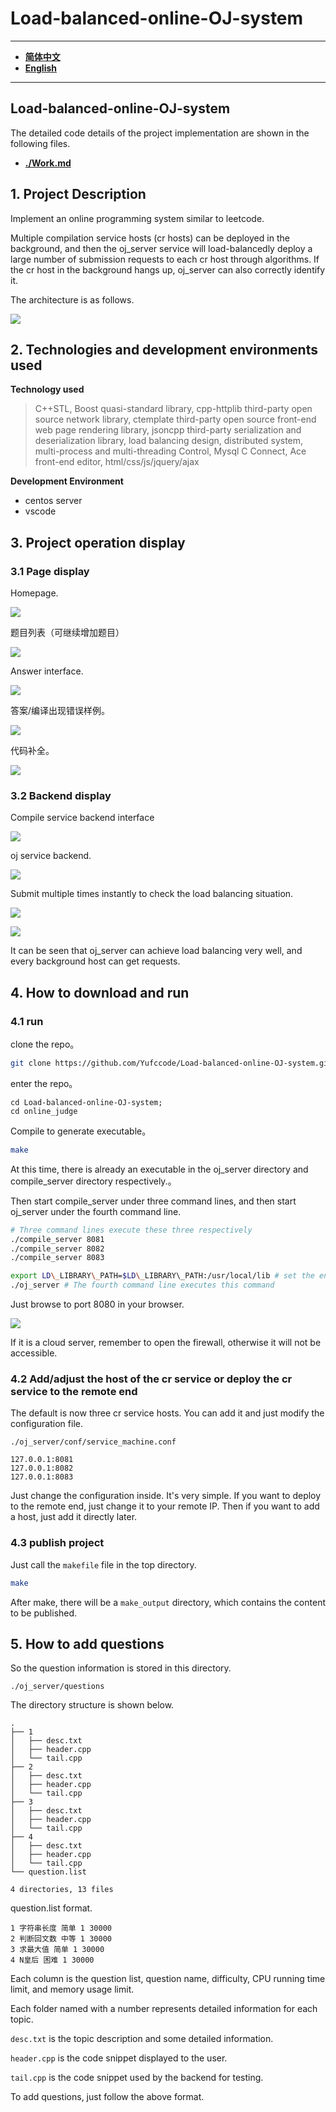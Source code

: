 # Load-balanced-online-OJ-system

***

- **[简体中文](./README-CN.md)**
- **[English](./README.md)**

***

## Load-balanced-online-OJ-system

The detailed code details of the project implementation are shown in the following files.

- **[./Work.md](./Work.md)**

## 1. Project Description

Implement an online programming system similar to leetcode.

Multiple compilation service hosts (cr hosts) can be deployed in the background, and then the oj_server service will load-balancedly deploy a large number of submission requests to each cr host through algorithms. If the cr host in the background hangs up, oj_server can also correctly identify it.

The architecture is as follows.


![](./README.figs/10.png)

## 2. Technologies and development environments used

**Technology used**

> C++STL, Boost quasi-standard library, cpp-httplib third-party open source network library, ctemplate third-party open source front-end web page rendering library, jsoncpp third-party serialization and deserialization library, load balancing design, distributed system, multi-process and multi-threading Control, Mysql C Connect, Ace front-end editor, html/css/js/jquery/ajax

**Development Environment**

- centos server
- vscode

## 3. Project operation display

### 3.1 Page display

Homepage.

![](./README.figs/1.png)

题目列表（可继续增加题目）

![](./README.figs/2.png)

Answer interface.

![](./README.figs/3.png)

答案/编译出现错误样例。

![](./README.figs/4.png)

代码补全。

![](./README.figs/5.png)

### 3.2 Backend display

Compile service backend interface

![](./README.figs/6.png)

oj service backend.

![](./README.figs/7.png)

Submit multiple times instantly to check the load balancing situation.

![](./README.figs/8.png)

![](./README.figs/9.png)

It can be seen that oj_server can achieve load balancing very well, and every background host can get requests.

## 4. How to download and run

### 4.1 run

clone the repo。

```bash
git clone https://github.com/Yufccode/Load-balanced-online-OJ-system.git
```

enter the repo。

```
cd Load-balanced-online-OJ-system;
cd online_judge
```

Compile to generate executable。

```bash
make
```

At this time, there is already an executable in the oj_server directory and compile_server directory respectively.。

Then start compile_server under three command lines, and then start oj_server under the fourth command line.

```bash
# Three command lines execute these three respectively
./compile_server 8081
./compile_server 8082
./compile_server 8083
```

```bash
export LD\_LIBRARY\_PATH=$LD\_LIBRARY\_PATH:/usr/local/lib # set the env
./oj_server # The fourth command line executes this command
```

Just browse to port 8080 in your browser.

![](./README.figs/11.png)

If it is a cloud server, remember to open the firewall, otherwise it will not be accessible.

### 4.2 Add/adjust the host of the cr service or deploy the cr service to the remote end

The default is now three cr service hosts. You can add it and just modify the configuration file.

```
./oj_server/conf/service_machine.conf
```

```
127.0.0.1:8081
127.0.0.1:8082
127.0.0.1:8083
```

Just change the configuration inside. It's very simple. If you want to deploy to the remote end, just change it to your remote IP. Then if you want to add a host, just add it directly later.

### 4.3 publish project

Just call the `makefile` file in the top directory.

```bash
make
```

After make, there will be a `make_output` directory, which contains the content to be published.

## 5. How to add questions

So the question information is stored in this directory.

```
./oj_server/questions
```

The directory structure is shown below.

```
.
├── 1
│   ├── desc.txt
│   ├── header.cpp
│   └── tail.cpp
├── 2
│   ├── desc.txt
│   ├── header.cpp
│   └── tail.cpp
├── 3
│   ├── desc.txt
│   ├── header.cpp
│   └── tail.cpp
├── 4
│   ├── desc.txt
│   ├── header.cpp
│   └── tail.cpp
└── question.list

4 directories, 13 files
```

question.list format.

```
1 字符串长度 简单 1 30000
2 判断回文数 中等 1 30000
3 求最大值 简单 1 30000
4 N皇后 困难 1 30000
```

Each column is the question list, question name, difficulty, CPU running time limit, and memory usage limit.

Each folder named with a number represents detailed information for each topic.

`desc.txt` is the topic description and some detailed information.

`header.cpp` is the code snippet displayed to the user.

`tail.cpp` is the code snippet used by the backend for testing.

To add questions, just follow the above format.
